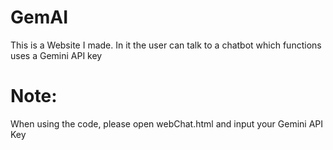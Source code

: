 # GemAI
This is a Website I made. In it the user can talk to a chatbot which functions uses a Gemini API key

# Note:
When using the code, please open webChat.html and input your Gemini API Key
